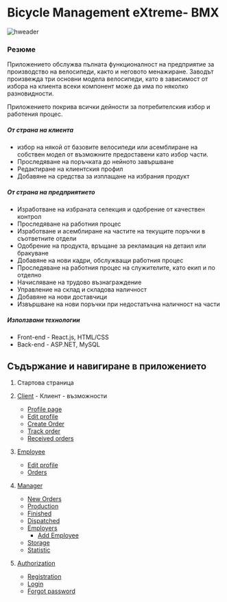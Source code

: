 # <b>Bicycle Management eXtreme- BMX</b>

![hweader](https://github.com/airfanBG/SoftuniBMX/assets/693307/ca4ea5d2-f7f4-449c-b83c-59e0e1e312e8)

### Резюме

Приложението обслужва пълната функционалност на предприятие за производство на велосипеди, както и неговото менажиране. Заводът произвежда три основни модела велосипеди, като в зависимост от избора на клиента всеки компонент може да има по няколко разновидности.

Приложението покрива всички дейности за потребителския избор и работения процес.

##### От страна на клиента

- избор на някой от базовите велосипеди или асемблиране на собствен модел от възможните предоставени като избор части.
- Проследяване на поръчката до нейното завършване
- Редактиране на клиентския профил
- Добавяне на средства за изплащане на избрания продукт

##### От страна на предприятието

- Изработване на избраната селекция и одобрение от качествен контрол
- Проследяване на работния процес
- Изработване и асемблиране на частите на текущите поръчки в съответните отдели
- Одобрение на продукта, връщане за рекламация на детаил или бракуване
- Добавяне на нови кадри, обслужващи работния процес
- Проследяване на работния процес на служителите, като екип и по отделно
- Начисляване на трудово възнаграждение
- Управление на склад и складова наличност
- Добавяне на нови доставчици
- Извършване на нови поръчки при недостатъчна наличност на части

##### Използвани технологии

- Front-end - React.js, HTML/CSS
- Back-end - ASP.NET, MySQL

## Съдържание и навигиране в приложението

1. Стартова страница
2. [Client](/FrontEndReadMeFiles/ClientFiles/Profile.md) - Клиент - възможности
   - [Profile page](/FrontEndReadMeFiles/ClientFiles/Profile.md)
   - [Edit profile](/FrontEndReadMeFiles/ClientFiles/EditProfile.md)
   - [Create Order](/FrontEndReadMeFiles/ClientFiles/Order.md)
   - [Track order]()
   - [Received orders]()
3. [Employee](/FrontEndReadMeFiles/Employee/Profile.md)

   - [Edit profile](/FrontEndReadMeFiles/Employee/EditProfile.md)
   - [Orders](/FrontEndReadMeFiles/Employee/EditProfile.md)

4. [Manager](/FrontEndReadMeFiles/Employee/Profile.md)

   - [New Orders](/FrontEndReadMeFiles/Manager/NewOrders.md)
   - [Production](/FrontEndReadMeFiles/Manager/Production.md)
   - [Finished]()
   - [Dispatched]()
   - [Employers](/FrontEndReadMeFiles/Manager/Employers.md)
     - [Add Employee](/FrontEndReadMeFiles/Manager/AddEmployee.md)
   - [Storage]()
   - [Statistic]()

5. [Authorization](/FrontEndReadMeFiles/Autentication/Register.md)
   - [Registration](/FrontEndReadMeFiles/Autentication/Register.md)
   - [Login](/FrontEndReadMeFiles/Autentication/Login.md)
   - [Forgot password](/FrontEndReadMeFiles/Autentication/ForgotPassword.md)
